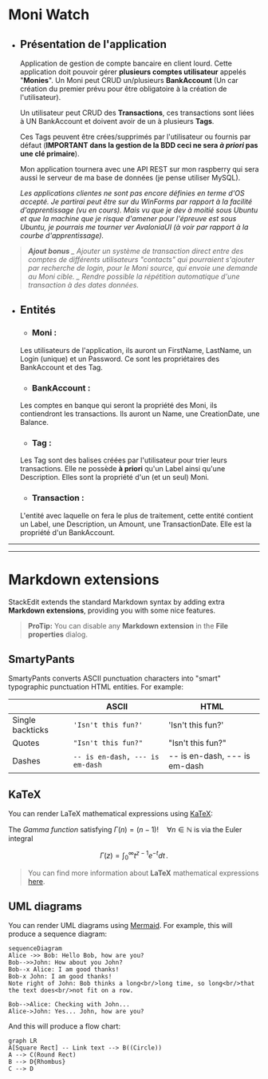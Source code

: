 # Moni Watch

 - ## Présentation de l'application

	 Application de gestion de compte bancaire en client lourd. Cette application doit pouvoir gérer **plusieurs comptes utilisateur**  appelés "**Monies**". Un Moni peut CRUD un/plusieurs **BankAccount** (Un car création du premier prévu pour être obligatoire à la création de l'utilisateur).
	 
	Un utilisateur peut CRUD des **Transactions**, ces transactions sont liées à UN BankAccount et doivent avoir de un à plusieurs **Tags**. 
	
	Ces Tags peuvent être crées/supprimés par l'utilisateur ou fournis par défaut (**IMPORTANT dans la gestion de la BDD ceci ne sera *à priori* pas une clé primaire**).
	
	Mon application tournera avec une API REST sur mon raspberry qui sera aussi le serveur de ma base de données (je pense utiliser MySQL).
	
	*Les applications clientes ne sont pas encore définies en terme d'OS accepté. Je partirai peut être sur du WinForms par rapport à la facilité d'apprentissage (vu en cours). Mais vu que je dev à moitié sous Ubuntu et que la machine que je risque d'amener pour l'épreuve est sous Ubuntu, je pourrais me tourner ver AvaloniaUI (à voir par rapport à la courbe d'apprentissage).* 

>	***Ajout bonus**
>_  Ajouter un système de transaction direct entre des comptes de différents utilisateurs "contacts" qui pourraient s'ajouter par  recherche de login, pour le Moni source, qui envoie une demande au Moni cible.
>_ Rendre possible la répétition automatique d'une transaction à des dates données.* 

- ## Entités
	- ### Moni : 
	Les utilisateurs de l'application, ils auront un FirstName, LastName, un Login (unique) et un Password. Ce sont les propriétaires des BankAccount et des Tag.
	- ### BankAccount :
	Les comptes en banque qui seront la propriété des Moni, ils contiendront les transactions. Ils auront un Name, une CreationDate, une Balance.
	- ### Tag :
	Les Tag sont des balises créées par l'utilisateur pour trier leurs transactions. Elle ne possède **à priori** qu'un Label ainsi qu'une Description. Elles sont la propriété d'un (et un seul) Moni.
	- ### Transaction :
	L'entité avec laquelle on fera le plus de traitement, cette entité contient un Label, une Description, un Amount, une TransactionDate. Elle est la propriété d'un BankAccount.
	
----------------------------------------------
----------------------------------------------

# Markdown extensions

StackEdit extends the standard Markdown syntax by adding extra **Markdown extensions**, providing you with some nice features.

> **ProTip:** You can disable any **Markdown extension** in the **File properties** dialog.


## SmartyPants

SmartyPants converts ASCII punctuation characters into "smart" typographic punctuation HTML entities. For example:

|                |ASCII                          |HTML                         |
|----------------|-------------------------------|-----------------------------|
|Single backticks|`'Isn't this fun?'`            |'Isn't this fun?'            |
|Quotes          |`"Isn't this fun?"`            |"Isn't this fun?"            |
|Dashes          |`-- is en-dash, --- is em-dash`|-- is en-dash, --- is em-dash|


## KaTeX

You can render LaTeX mathematical expressions using [KaTeX](https://khan.github.io/KaTeX/):

The *Gamma function* satisfying $\Gamma(n) = (n-1)!\quad\forall n\in\mathbb N$ is via the Euler integral

$$
\Gamma(z) = \int_0^\infty t^{z-1}e^{-t}dt\,.
$$

> You can find more information about **LaTeX** mathematical expressions [here](http://meta.math.stackexchange.com/questions/5020/mathjax-basic-tutorial-and-quick-reference).


## UML diagrams

You can render UML diagrams using [Mermaid](https://mermaidjs.github.io/). For example, this will produce a sequence diagram:

```mermaid
sequenceDiagram
Alice ->> Bob: Hello Bob, how are you?
Bob-->>John: How about you John?
Bob--x Alice: I am good thanks!
Bob-x John: I am good thanks!
Note right of John: Bob thinks a long<br/>long time, so long<br/>that the text does<br/>not fit on a row.

Bob-->Alice: Checking with John...
Alice->John: Yes... John, how are you?
```

And this will produce a flow chart:

```mermaid
graph LR
A[Square Rect] -- Link text --> B((Circle))
A --> C(Round Rect)
B --> D{Rhombus}
C --> D
```
